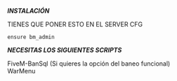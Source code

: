 ***INSTALACIÓN***

TIENES QUE PONER ESTO EN EL SERVER CFG

```ensure bm_admin```

***NECESITAS LOS SIGUIENTES SCRIPTS***

FiveM-BanSql (Si quieres la opción del baneo funcional)<br>
WarMenu
